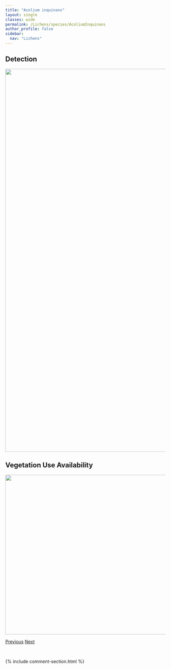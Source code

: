 ```yaml
---
title: "Acolium inquinans"
layout: single
classes: wide
permalink: /Lichens/species/AcoliumInquinans
author_profile: false
sidebar:
  nav: "Lichens"
---
```


<h2>Detection</h2>

<a href="https://drive.google.com/uc?export=view&id=1wPFSlzP6maAexCvwy2iBiFKjXiIzr3Jf">
<img src="https://drive.google.com/uc?export=view&id=1wPFSlzP6maAexCvwy2iBiFKjXiIzr3Jf" height = "1200" width = "800">
</a>


<h2>Vegetation Use Availability</h2>

<a href="https://drive.google.com/uc?export=view&id=1a-o3ODljFM5x6ZoX7SnFcGo_zNf_bDiM">
<img src="https://drive.google.com/uc?export=view&id=1a-o3ODljFM5x6ZoX7SnFcGo_zNf_bDiM" height = "500" width = "1000">
</a>


<a href="/DevelopmentWebsite/Lichens/species/AcarosporaGlaucocarpa" class="pagination--pager" title="Acarospora glaucocarpa">Previous</a> <a href="/DevelopmentWebsite/Lichens/species/AhtianaSphaerosporella" class="pagination--pager" title="Ahtiana sphaerosporella">Next</a>

<p>&nbsp;</p>

{% include comment-section.html %}

